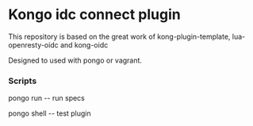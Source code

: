 Kongo idc connect plugin
====================

This repository is based on the great work of kong-plugin-template, lua-openresty-oidc and kong-oidc

Designed to used with pongo or vagrant.

### Scripts

pongo run -- run specs

pongo shell -- test plugin
